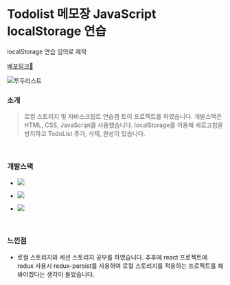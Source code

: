 # Todolist 메모장 JavaScript localStorage 연습

localStorage 연습 임의로 제작

[배포링크:elephant:](https://chuhoon.github.io/TodolistMemo/)

![투두리스트](https://user-images.githubusercontent.com/68219145/186063335-0449e0e9-abcb-4153-8efe-86bc9c57a668.gif)


### 소개

> 로컬 스토리지 및 자바스크립트 연습겸 토이 프로젝트를 하였습니다. 개발스택은 HTML, CSS, JavaScript를 사용했습니다. localStorage를 이용해 새로고침을 방지하고 TodoList 추가, 삭제, 완성이 있습니다.

<br>

### 개발스택

-   <img src="https://img.shields.io/badge/HTML5-E34F26?style=flat-square&logo=HTML5&logoColor=white"/></a>

-   <img src="https://img.shields.io/badge/CSS3-1572B6?style=flat-square&logo=CSS3&logoColor=white"/></a>

-   <img src="https://img.shields.io/badge/Javascript-ffb13b?style=flat-square&logo=javascript&logoColor=white"/>

<br>

### 느낀점

-   로컬 스토리지와 세션 스토리지 공부를 하였습니다. 추후에 react 프로젝트에 redux 사용시 redux-persist를 사용하여 로컬 스토리지를 적용하는 프로젝트를 해봐야겠다는 생각이 들었습니다.
